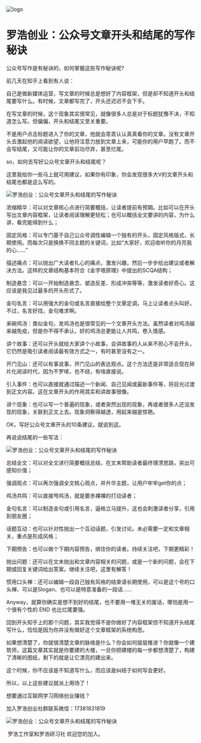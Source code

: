 ![logo](https://docsify.js.org/_media/icon.svg)

# 罗浩创业：公众号文章开头和结尾的写作秘诀

公众号写作是有秘诀的，如何掌握这些写作秘诀呢?

前几天在知乎上看到有人说：

自己是做新媒体运营，写文章的时候总是想好了内容框架，但是却不知道开头和结尾要写什么。有时候，文章都写完了，开头还迟迟不会下手。

在写文章的时候，这个现象其实很常见，就像很多人总是对于标题犹豫不决，不知道怎么写。但偏偏，开头和结尾又至关重要。

不是用户点击标题进入了你的文章，他就会乖乖认认真真看你的文章。没有文章开头去激起他的阅读欲望，让他将注意力放到文章上来，可能你的用户早跑了。而不会写结尾，又可能让你的文章前功尽弃，甚至烂尾。

so，如何去写好公众号文章开头和结尾呢？

这里我给你一些马上就可用建议，如果你有印象，你会发现很多大V的文章开头和结尾也都是这么写的。

![罗浩创业：公众号文章开头和结尾的写作秘诀](http://img.ixwl.cn/wp-content/uploads/2019/02/3cb930885d8e91bd7151beee42dcaa49.png)

浓缩精华：可以对文章核心点进行简要概括，让读者提前有预期。比如可以在开头写出文章内容框架，让读者阅读理解更轻松；也可以概括全文要讲的内容，为什么讲，看完能得到什么；

固定风格：可以专门基于自己公众号调性编辑一个独有的开头，固定风格版式，长期使用。而每次只是换换不同主题的关键词，比如“大家好，欢迎收听你的月亮我的心……”

描述痛点：可以抛出广大读者扎心的痛点，激发兴趣，然后一步步给出建议或者解决方法。这样的文章结构基本符合《金字塔原理》中提出的SCQA结构；

制造悬念：可以一开始制造悬念、塑造反差、形成冲突等等，激发读者好奇心。这应该是我见过最多的开头形式了。

金句名言：可以用强大的金句或名言直接给整个文章定调，马上让读者点头叫好。不过，名言好找，金句难求啊。

来碗鸡汤：类似金句，发鸡汤也是很常见的一个文章开头方法。虽然读者对鸡汤越来越免疫，但是你不得不承认，好的鸡汤总更能让人共鸣，卷入情感。

讲个故事：还可以开头就给大家讲个小故事，会讲故事的人从来不担心不会开头，它仍然是吸引读者阅读最有效方式之一，有时甚至没有之一。

开门见山：还可以有事说事，开门见山的表达观点。这个方法还是非常适合现在碎片化阅读时代，因为不罗嗦，也不绕，有啥直接说。

引入事件：也可以直接就通过描述一个新闻、自己见闻或最新事件等，将目光过渡到正文内容。这在文章开头的作用其实和讲故事很像。

讲个现象：也可以写一个普遍的现象，或者突然出现的现象，再或者很多人还没发现的现象，关联到正文上去。现象洞察得越透，用起来越是惊艳。

OK，写好公众号文章开头的10条建议，就说到这。

再说说结尾的一些写法：

![罗浩创业：公众号文章开头和结尾的写作秘诀](http://img.ixwl.cn/wp-content/uploads/2019/02/64e2153b07ef5403887a867d949610b6.png)

总结全文：可以对全文进行简要概括总结，在文末帮助读者最终理清思路，突出可感知价值；

强调观点：可以再次强调全文核心观点，并升华主题，让用户牢牢get你的点；

鸡汤共鸣：可以直接甩鸡汤，就是要赤裸裸的打动读者；

金句名言：可以制造金句或引用名言，逼格立马提升，这也会刺激读者分享，引用到朋友圈；

话题互动：也可以针对性抛出一个互动话题，引发讨论。未必需要一定和文章相关，重点是形成风格；

下期预告：也可以做个下期内容预告，绑住你的读者。持续关注吧，下期更精彩！

抛出问题：还可以在文末抛出和文章内容相关的问题，或是一个新的问题，会在下期或回复关键词给出答案。继续关注吧，这里有解答！

惯用口头禅：还可以编辑一段自己独有风格的结束语长期使用，可以是这个号的口头禅、可以是Slogan、也可以是特意准备的一段话……

Anyway，就算你确实是想不到好的结尾，也不要用一堆无关的废话，哪怕是用一个很有个性的 END 也比烂尾要强。

回到开头知乎上的那个问题，其实我觉得不是你做好了内容框架但不知道开头结尾写什么，恰恰是因为你并没有做好这个文章框架的系统构思。

如果想清楚了，你就很清楚文章的脉络是什么？你会如何层层推进？你就像一个建筑师，这篇文章其实就是你要建的大楼，一旦你把建楼的每一步都想清楚了，构建了清晰的图纸，剩下的就是让它漂亮的建出来。

这个时候，你不应该是不知道写什么，而应该是纠结于如何写会更好。

所以，以上这些建议就派上用场了！

想要通过互联网学习网络创业赚钱？

   加入罗浩创业社群联系微信：17381831819

![罗浩创业：公众号文章开头和结尾的写作秘诀](http://img.ixwl.cn/wp-content/uploads/2019/02/e33b50740eab0ec28f1a2787897c4fe0.jpg)

​    罗浩工作室和罗浩研习社 欢迎您的加入。